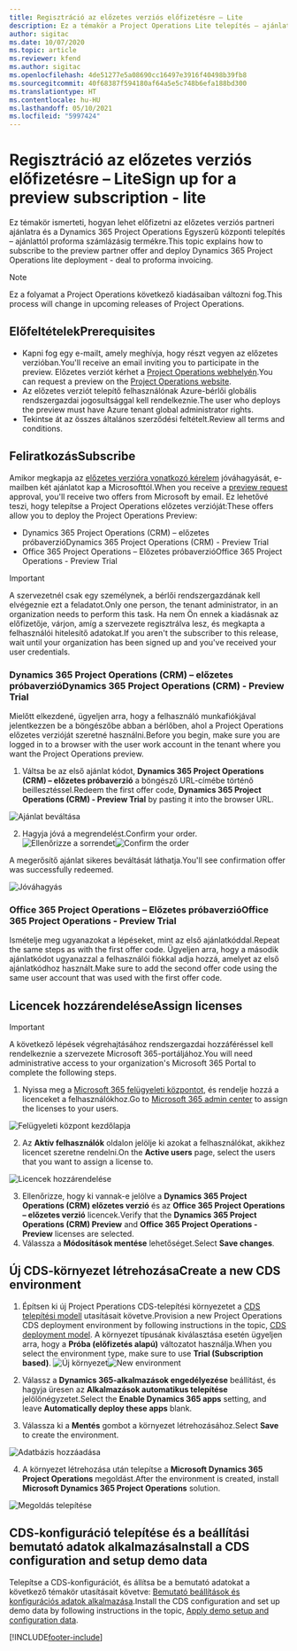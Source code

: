 ```yaml
---
title: Regisztráció az előzetes verziós előfizetésre – Lite
description: Ez a témakör a Project Operations Lite telepítés – ajánlattól proforma számlázásig alkalmazásra való regisztrálással és annak telepítésével kapcsolatos információkat tartalmaz.
author: sigitac
ms.date: 10/07/2020
ms.topic: article
ms.reviewer: kfend
ms.author: sigitac
ms.openlocfilehash: 4de51277e5a08690cc16497e3916f40498b39fb8
ms.sourcegitcommit: 40f68387f594180af64a5e5c748b6efa188bd300
ms.translationtype: HT
ms.contentlocale: hu-HU
ms.lasthandoff: 05/10/2021
ms.locfileid: "5997424"
---
```

# <a name="sign-up-for-a-preview-subscription---lite"></a><span data-ttu-id="7fe6f-103">Regisztráció az előzetes verziós előfizetésre – Lite</span><span class="sxs-lookup"><span data-stu-id="7fe6f-103">Sign up for a preview subscription - lite</span></span> 

<span data-ttu-id="7fe6f-104">Ez témakör ismerteti, hogyan lehet előfizetni az előzetes verziós partneri ajánlatra és a Dynamics 365 Project Operations Egyszerű központi telepítés – ajánlattól proforma számlázásig termékre.</span><span class="sxs-lookup"><span data-stu-id="7fe6f-104">This topic explains how to subscribe to the preview partner offer and deploy Dynamics 365 Project Operations lite deployment - deal to proforma invoicing.</span></span>

> [!NOTE]
> <span data-ttu-id="7fe6f-105">Ez a folyamat a Project Operations következő kiadásaiban változni fog.</span><span class="sxs-lookup"><span data-stu-id="7fe6f-105">This process will change in upcoming releases of Project Operations.</span></span>

## <a name="prerequisites"></a><span data-ttu-id="7fe6f-106">Előfeltételek</span><span class="sxs-lookup"><span data-stu-id="7fe6f-106">Prerequisites</span></span>

- <span data-ttu-id="7fe6f-107">Kapni fog egy e-mailt, amely meghívja, hogy részt vegyen az előzetes verzióban.</span><span class="sxs-lookup"><span data-stu-id="7fe6f-107">You'll receive an email inviting you to participate in the preview.</span></span> <span data-ttu-id="7fe6f-108">Előzetes verziót kérhet a [Project Operations webhelyén](https://dynamics.microsoft.com/en-us/project-operations/overview/).</span><span class="sxs-lookup"><span data-stu-id="7fe6f-108">You can request a preview on the [Project Operations website](https://dynamics.microsoft.com/en-us/project-operations/overview/).</span></span>
- <span data-ttu-id="7fe6f-109">Az előzetes verziót telepítő felhasználónak Azure-bérlői globális rendszergazdai jogosultsággal kell rendelkeznie.</span><span class="sxs-lookup"><span data-stu-id="7fe6f-109">The user who deploys the preview must have Azure tenant global administrator rights.</span></span>
- <span data-ttu-id="7fe6f-110">Tekintse át az összes általános szerződési feltételt.</span><span class="sxs-lookup"><span data-stu-id="7fe6f-110">Review all terms and conditions.</span></span>

## <a name="subscribe"></a><span data-ttu-id="7fe6f-111">Feliratkozás</span><span class="sxs-lookup"><span data-stu-id="7fe6f-111">Subscribe</span></span>

<span data-ttu-id="7fe6f-112">Amikor megkapja az [előzetes verzióra vonatkozó kérelem](https://forms.office.com/FormsPro/Pages/ResponsePage.aspx?id=v4j5cvGGr0GRqy180BHbR56j8lZs0FdAvwT75_WNFyxUMkRDV1NYQU5TNjE2VjhKOVBUNVg2R0s1NC4u) jóváhagyását, e-mailben két ajánlatot kap a Microsofttól.</span><span class="sxs-lookup"><span data-stu-id="7fe6f-112">When you receive a [preview request](https://forms.office.com/FormsPro/Pages/ResponsePage.aspx?id=v4j5cvGGr0GRqy180BHbR56j8lZs0FdAvwT75_WNFyxUMkRDV1NYQU5TNjE2VjhKOVBUNVg2R0s1NC4u) approval, you'll receive two offers from Microsoft by email.</span></span> <span data-ttu-id="7fe6f-113">Ez lehetővé teszi, hogy telepítse a Project Operations előzetes verzióját:</span><span class="sxs-lookup"><span data-stu-id="7fe6f-113">These offers allow you to deploy the Project Operations Preview:</span></span>

- <span data-ttu-id="7fe6f-114">Dynamics 365 Project Operations (CRM) – előzetes próbaverzió</span><span class="sxs-lookup"><span data-stu-id="7fe6f-114">Dynamics 365 Project Operations (CRM) - Preview Trial</span></span>
- <span data-ttu-id="7fe6f-115">Office 365 Project Operations – Előzetes próbaverzió</span><span class="sxs-lookup"><span data-stu-id="7fe6f-115">Office 365 Project Operations - Preview Trial</span></span>

> [!IMPORTANT]
> <span data-ttu-id="7fe6f-116">A szervezetnél csak egy személynek, a bérlői rendszergazdának kell elvégeznie ezt a feladatot.</span><span class="sxs-lookup"><span data-stu-id="7fe6f-116">Only one person, the tenant administrator, in an organization needs to perform this task.</span></span> <span data-ttu-id="7fe6f-117">Ha nem Ön ennek a kiadásnak az előfizetője, várjon, amíg a szervezete regisztrálva lesz, és megkapta a felhasználói hitelesítő adatokat.</span><span class="sxs-lookup"><span data-stu-id="7fe6f-117">If you aren't the subscriber to this release, wait until your organization has been signed up and you've received your user credentials.</span></span>

### <a name="dynamics-365-project-operations-crm---preview-trial"></a><span data-ttu-id="7fe6f-118">Dynamics 365 Project Operations (CRM) – előzetes próbaverzió</span><span class="sxs-lookup"><span data-stu-id="7fe6f-118">Dynamics 365 Project Operations (CRM) - Preview Trial</span></span> 

<span data-ttu-id="7fe6f-119">Mielőtt elkezdené, ügyeljen arra, hogy a felhasználó munkafiókjával jelentkezzen be a böngészőbe abban a bérlőben, ahol a Project Operations előzetes verzióját szeretné használni.</span><span class="sxs-lookup"><span data-stu-id="7fe6f-119">Before you begin, make sure you are logged in to a browser with the user work account in the tenant where you want the Project Operations preview.</span></span>

1. <span data-ttu-id="7fe6f-120">Váltsa be az első ajánlat kódot, **Dynamics 365 Project Operations (CRM) – előzetes próbaverzió** a böngésző URL-címébe történő beillesztéssel.</span><span class="sxs-lookup"><span data-stu-id="7fe6f-120">Redeem the first offer code, **Dynamics 365 Project Operations (CRM) - Preview Trial** by pasting it into the browser URL.</span></span>

![Ajánlat beváltása](./media/16RedeemFirstOfferNew.png)

2. <span data-ttu-id="7fe6f-122">Hagyja jóvá a megrendelést.</span><span class="sxs-lookup"><span data-stu-id="7fe6f-122">Confirm your order.</span></span>
<span data-ttu-id="7fe6f-123">![Ellenőrizze a sorrendet](./media/17ConfirmOrderNew.png)</span><span class="sxs-lookup"><span data-stu-id="7fe6f-123">![Confirm the order](./media/17ConfirmOrderNew.png)</span></span>

<span data-ttu-id="7fe6f-124">A megerősítő ajánlat sikeres beváltását láthatja.</span><span class="sxs-lookup"><span data-stu-id="7fe6f-124">You'll see confirmation offer was successfully redeemed.</span></span>

![Jóváhagyás](./media/18OrderConfirmationNew.png)

### <a name="office-365-project-operations---preview-trial"></a><span data-ttu-id="7fe6f-126">Office 365 Project Operations – Előzetes próbaverzió</span><span class="sxs-lookup"><span data-stu-id="7fe6f-126">Office 365 Project Operations - Preview Trial</span></span>

<span data-ttu-id="7fe6f-127">Ismételje meg ugyanazokat a lépéseket, mint az első ajánlatkóddal.</span><span class="sxs-lookup"><span data-stu-id="7fe6f-127">Repeat the same steps as with the first offer code.</span></span> <span data-ttu-id="7fe6f-128">Ügyeljen arra, hogy a második ajánlatkódot ugyanazzal a felhasználói fiókkal adja hozzá, amelyet az első ajánlatkódhoz használt.</span><span class="sxs-lookup"><span data-stu-id="7fe6f-128">Make sure to add the second offer code using the same user account that was used with the first offer code.</span></span>

## <a name="assign-licenses"></a><span data-ttu-id="7fe6f-129">Licencek hozzárendelése</span><span class="sxs-lookup"><span data-stu-id="7fe6f-129">Assign licenses</span></span>

> [!IMPORTANT]
> <span data-ttu-id="7fe6f-130">A következő lépések végrehajtásához rendszergazdai hozzáféréssel kell rendelkeznie a szervezete Microsoft 365-portáljához.</span><span class="sxs-lookup"><span data-stu-id="7fe6f-130">You will need administrative access to your organization's Microsoft 365 Portal to complete the following steps.</span></span>


1. <span data-ttu-id="7fe6f-131">Nyissa meg a [Microsoft 365 felügyeleti központot](https://portal.office.com/), és rendelje hozzá a licenceket a felhasználókhoz.</span><span class="sxs-lookup"><span data-stu-id="7fe6f-131">Go to [Microsoft 365 admin center](https://portal.office.com/) to assign the licenses to your users.</span></span>

![Felügyeleti központ kezdőlapja](./media/14AdminPortal.png)

2. <span data-ttu-id="7fe6f-133">Az **Aktív felhasználók** oldalon jelölje ki azokat a felhasználókat, akikhez licencet szeretne rendelni.</span><span class="sxs-lookup"><span data-stu-id="7fe6f-133">On the **Active users** page, select the users that you want to assign a license to.</span></span>

![Licencek hozzárendelése](./media/15AssignLicenses.png)

3. <span data-ttu-id="7fe6f-135">Ellenőrizze, hogy ki vannak-e jelölve a **Dynamics 365 Project Operations (CRM) előzetes verzió** és az **Office 365 Project Operations – előzetes verzió** licencek.</span><span class="sxs-lookup"><span data-stu-id="7fe6f-135">Verify that the **Dynamics 365 Project Operations (CRM) Preview** and **Office 365 Project Operations - Preview** licenses are selected.</span></span> 
4. <span data-ttu-id="7fe6f-136">Válassza a **Módosítások mentése** lehetőséget.</span><span class="sxs-lookup"><span data-stu-id="7fe6f-136">Select **Save changes**.</span></span>

## <a name="create-a-new-cds-environment"></a><span data-ttu-id="7fe6f-137">Új CDS-környezet létrehozása</span><span class="sxs-lookup"><span data-stu-id="7fe6f-137">Create a new CDS environment</span></span>

1. <span data-ttu-id="7fe6f-138">Építsen ki új Project Pperations CDS-telepítési környezetet a [CDS telepítési modell](lite-deployment.md) utasításait követve.</span><span class="sxs-lookup"><span data-stu-id="7fe6f-138">Provision a new Project Operations CDS deployment environment by following instructions in the topic, [CDS deployment model](lite-deployment.md).</span></span> <span data-ttu-id="7fe6f-139">A környezet típusának kiválasztása esetén ügyeljen arra, hogy a **Próba (előfizetés alapú)** változatot használja.</span><span class="sxs-lookup"><span data-stu-id="7fe6f-139">When you select the environment type, make sure to use **Trial (Subscription based)**.</span></span>
<span data-ttu-id="7fe6f-140">![Új környezet](./media/19CreateEnvironment.png)</span><span class="sxs-lookup"><span data-stu-id="7fe6f-140">![New environment](./media/19CreateEnvironment.png)</span></span>

2. <span data-ttu-id="7fe6f-141">Válassz a **Dynamics 365-alkalmazások engedélyezése** beállítást, és hagyja üresen az **Alkalmazások automatikus telepítése** jelölőnégyzetet.</span><span class="sxs-lookup"><span data-stu-id="7fe6f-141">Select the **Enable Dynamics 365 apps** setting, and leave **Automatically deploy these apps** blank.</span></span>  
3. <span data-ttu-id="7fe6f-142">Válassza ki a **Mentés** gombot a környezet létrehozásához.</span><span class="sxs-lookup"><span data-stu-id="7fe6f-142">Select **Save** to create the environment.</span></span>

![Adatbázis hozzáadása](./media/20CreateEnvironment1.png)

4. <span data-ttu-id="7fe6f-144">A környezet létrehozása után telepítse a **Microsoft Dynamics 365 Project Operations** megoldást.</span><span class="sxs-lookup"><span data-stu-id="7fe6f-144">After the environment is created, install **Microsoft Dynamics 365 Project Operations** solution.</span></span> 

![Megoldás telepítése](./media/21InstallSolution.png)

## <a name="install-a-cds-configuration-and-setup-demo-data"></a><span data-ttu-id="7fe6f-146">CDS-konfiguráció telepítése és a beállítási bemutató adatok alkalmazása</span><span class="sxs-lookup"><span data-stu-id="7fe6f-146">Install a CDS configuration and setup demo data</span></span>

<span data-ttu-id="7fe6f-147">Telepítse a CDS-konfigurációt, és állítsa be a bemutató adatokat a következő témakör utasításait követve: [Bemutató beállítások és konfigurációs adatok alkalmazása](lite-apply-demo-setup-config-data.md).</span><span class="sxs-lookup"><span data-stu-id="7fe6f-147">Install the CDS configuration and set up demo data by following instructions in the topic, [Apply demo setup and configuration data](lite-apply-demo-setup-config-data.md).</span></span>


[!INCLUDE[footer-include](../includes/footer-banner.md)]